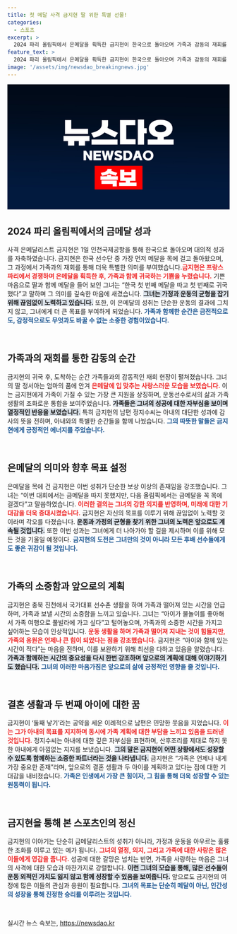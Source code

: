 ```yaml
---
title: 첫 메달 사격 금지현 딸 위한 특별 선물!
categories:
  - 스포츠
excerpt: >
  2024 파리 올림픽에서 은메달을 획득한 금지현이 한국으로 돌아오며 가족과 감동의 재회를 이루었습니다. 딸 서아양이 메달에 입 맞추는 모습이 인상적이며, 금지현은 둘째 낳기 공약을 밝혀 남편의 민망한 웃음을 자아냈습니다. 클릭 시, 이 감동 스토리를 더 자세히 만나보세요!
feature_text: >
  2024 파리 올림픽에서 은메달을 획득한 금지현이 한국으로 돌아오며 가족과 감동의 재회를 이루었습니다. 딸 서아양이 메달에 입 맞추는 모습이 인상적이며, 금지현은 둘째 낳기 공약을 밝혀 남편의 민망한 웃음을 자아냈습니다. 클릭 시, 이 감동 스토리를 더 자세히 만나보세요!
image: '/assets/img/newsdao_breakingnews.jpg'
---
```


<p><img src="/assets/img/newsdao_breakingnews.jpg" alt="bookingtag 속보" /></p>

<h2 data-ke-size="size26">2024 파리 올림픽에서의 금메달 성과</h2>

<p data-ke-size="size16">사격 은메달리스트 금지현은 1일 인천국제공항을 통해 한국으로 돌아오며 대의적 성과를 자축하였습니다. 금지현은 한국 선수단 중 가장 먼저 메달을 목에 걸고 돌아왔으며, 그 과정에서 가족과의 재회를 통해 더욱 특별한 의미를 부여했습니다.<b><span style="color: #ee2323;">금지현은 프랑스 파리에서 경쟁하며 은메달을 획득한 후, 가족과 함께 귀국하는 기쁨을 누렸습니다.</span></b> 기쁜 마음으로 딸과 함께 메달을 들어 보인 그녀는 “한국 첫 번째 메달을 따고 첫 번째로 귀국했다”고 말하며 그 의미를 깊숙한 마음에 새겼습니다. <b><span style="background-color: #21538527;">그녀는 가정과 운동의 균형을 잡기 위해 끊임없이 노력하고 있습니다.</span></b> 또한, 이 은메달의 성취는 단순한 운동의 결과에 그치지 않고, 그녀에게 더 큰 목표를 부여하게 되었습니다. <b><span style="color: #1a5490;">가족과 함께한 순간은 금전적으로도, 감정적으로도 무엇과도 바꿀 수 없는 소중한 경험이었습니다.</span></b></p>

<p data-ke-size="size16">&nbsp;</p>

<h2 data-ke-size="size26">가족과의 재회를 통한 감동의 순간</h2>

<p data-ke-size="size16">금지현의 귀국 후, 도착하는 순간 가족들과의 감동적인 재회 현장이 펼쳐졌습니다. 그녀의 딸 정서아는 엄마의 품에 안겨 <b><span style="color: #ee2323;">은메달에 입 맞추는 사랑스러운 모습을 보였습니다.</span></b> 이는 금지현에게 가족이 가질 수 있는 가장 큰 지원을 상징하며, 운동선수로서의 삶과 가족 생활의 조화로운 통합을 보여주었습니다. <b><span style="background-color: #21538527;">가족들은 그녀의 성공에 대한 자부심을 보이며 열정적인 반응을 보였습니다.</span></b> 특히 금지현의 남편 정지수씨는 아내의 대단한 성과에 감사의 뜻을 전하며, 아내와의 특별한 순간들을 함께 나눴습니다. <b><span style="color: #1a5490;">그의 따뜻한 말들은 금지현에게 긍정적인 에너지를 주었습니다.</span></b></p>

<p data-ke-size="size16">&nbsp;</p>

<h2 data-ke-size="size26">은메달의 의미와 향후 목표 설정</h2>

<p data-ke-size="size16">은메달을 목에 건 금지현은 이번 성취가 단순한 보상 이상의 존재임을 강조했습니다. 그녀는 “이번 대회에서는 금메달을 따지 못했지만, 다음 올림픽에서는 금메달을 꼭 목에 걸겠다”고 말씀하였습니다. <b><span style="color: #ee2323;">이러한 결의는 그녀의 강한 의지를 반영하며, 미래에 대한 기대감을 더욱 증대시켰습니다.</span></b> 금지현은 자신의 목표를 이루기 위해 끊임없이 노력할 것이라며 각오를 다졌습니다. <b><span style="background-color: #21538527;">운동과 가정의 균형을 찾기 위한 그녀의 노력은 앞으로도 계속될 것입니다.</span></b> 또한 이번 성과는 그녀에게 더 나아가야 할 길을 제시하며 이를 위해 모든 것을 기울일 예정이다. <b><span style="color: #1a5490;">금지현의 도전은 그녀만의 것이 아니라 모든 후배 선수들에게도 좋은 귀감이 될 것입니다.</span></b></p>

<p data-ke-size="size16">&nbsp;</p>

<h2 data-ke-size="size26">가족의 소중함과 앞으로의 계획</h2>

<p data-ke-size="size16">금지현은 충북 진천에서 국가대표 선수촌 생활을 하며 가족과 떨어져 있는 시간을 언급하며, 가족과 보낼 시간의 소중함을 느끼고 있습니다. 그녀는 “아이가 물놀이를 좋아해서 가족 여행으로 풀빌라에 가고 싶다”고 털어놓으며, 가족과의 소중한 시간을 가지고 싶어하는 모습이 인상적입니다. <b><span style="color: #ee2323;">운동 생활을 하며 가족과 떨어져 지내는 것이 힘들지만, 가족의 응원은 언제나 큰 힘이 되었다는 점을 강조했습니다.</span></b> 금지현은 “아이와 함께 있는 시간이 적다”는 마음을 전하며, 이를 보완하기 위해 최선을 다하고 있음을 알렸습니다. <b><span style="background-color: #21538527;">가족과 함께하는 시간의 중요성을 다시 한번 강조하며 앞으로의 계획에 대해 이야기하기도 했습니다.</span></b> <b><span style="color: #1a5490;">그녀의 이러한 마음가짐은 앞으로의 삶에 긍정적인 영향을 줄 것입니다.</span></b></p>

<p data-ke-size="size16">&nbsp;</p>

<h2 data-ke-size="size26">결혼 생활과 두 번째 아이에 대한 꿈</h2>

<p data-ke-size="size16">금지현이 ‘둘째 낳기’라는 공약을 세운 이례적으로 남편은 민망한 웃음을 지었습니다. <b><span style="color: #ee2323;">이는 그가 아내의 목표를 지지하며 동시에 가족 계획에 대한 부담을 느끼고 있음을 드러낸 것입니다.</span></b> 정지수씨는 아내에 대한 깊은 자부심을 표현하며, 산후조리를 제대로 하지 못한 아내에게 아낌없는 지지를 보냈습니다. <b><span style="background-color: #21538527;">그의 말은 금지현이 어떤 상황에서도 성장할 수 있도록 함께하는 소중한 파트너라는 것을 나타냅니다.</span></b> 금지현은 “가족은 언제나 내게 가장 중요한 존재”라며, 앞으로의 결혼 생활과 두 아이를 계획하고 있다는 점에 대한 기대감을 내비쳤습니다. <b><span style="color: #1a5490;">가족은 인생에서 가장 큰 힘이자, 그 힘을 통해 더욱 성장할 수 있는 원동력이 됩니다.</span></b></p>

<p data-ke-size="size16">&nbsp;</p>

<h2 data-ke-size="size26">금지현을 통해 본 스포츠인의 정신</h2>

<p data-ke-size="size16">금지현의 이야기는 단순히 금메달리스트의 성취가 아니라, 가정과 운동을 아우르는 훌륭한 조화를 이루고 있는 예가 됩니다. <b><span style="color: #ee2323;">그녀의 열정, 의지, 그리고 가족에 대한 사랑은 많은 이들에게 영감을 줍니다.</span></b> 성공에 대한 갈망은 넘치는 반면, 가족을 사랑하는 마음은 그녀의 사격에 대한 모습과 마찬가지로 강렬합니다. <b><span style="background-color: #21538527;">이런 그녀의 모습을 통해, 많은 선수들이 운동 외적인 가치도 잃지 않고 함께 성장할 수 있음을 보여줍니다.</span></b> 앞으로도 금지현의 여정에 많은 이들의 관심과 응원이 필요합니다. <b><span style="color: #1a5490;">그녀의 목표는 단순히 메달이 아닌, 인간성의 성장을 통해 진정한 승리를 이루려는 것입니다.</span></b></p>

<p data-ke-size="size16">&nbsp;</p>
실시간 뉴스 속보는, <a href="https://newsdao.kr" rel="dofollow">https://newsdao.kr</a>


